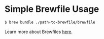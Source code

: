 # Simple Brewfile Usage

~~~ sh
$ brew bundle ./path-to-brewfile/brewfile
~~~

Learn more about Brewfiles [here](http://robots.thoughtbot.com/brewfile-a-gemfile-but-for-homebrew).
